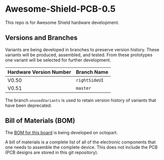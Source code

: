 # Awesome-Shield-PCB-0.5

This repo is for Awesome Shield hardware development.

## Versions and Branches

Variants are being developed in branches to preserve version history. These variants will be produced, assembled, and tested. From these prototypes one variant will be selected for further development.

Hardware Version Number | Branch Name
------  | -----
V0.50 | `rightSideUI`
V0.51 | `master`

The branch `unusedVariants` is used to retain version history of variants that have been deprecated.

## Bill of Materials (BOM)

The [BOM for this board](https://octopart.com/bom-lookup/NXcyO8GW) is being developed on octopart.

A bill of materials is a complete list of all of the electronic components that one needs to assemble the complete device. This does not include the PCB (PCB designs are stored in this git repository).
